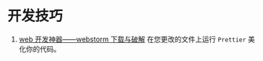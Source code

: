 # 开发技巧

1. [web 开发神器——webstorm 下载与破解](https://github.com/dizuncainiao/web-notes/blob/main/%E5%BC%80%E5%8F%91%E6%8A%80%E5%B7%A7/resource/web%E5%BC%80%E5%8F%91%E7%A5%9E%E5%99%A8%E2%80%94%E2%80%94webstorm%E4%B8%8B%E8%BD%BD%E4%B8%8E%E7%A0%B4%E8%A7%A3.md) 在您更改的文件上运行 `Prettier` 美化你的代码。
